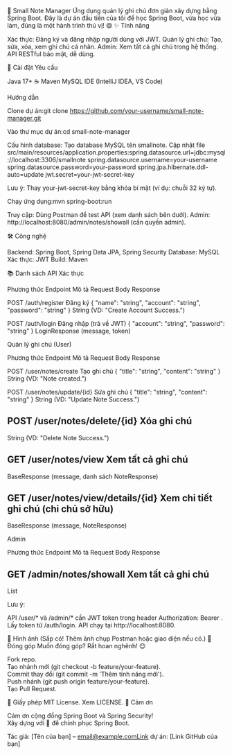 📝 Small Note Manager
Ứng dụng quản lý ghi chú đơn giản xây dựng bằng Spring Boot. Đây là dự án đầu tiên của tôi để học Spring Boot, vừa học vừa làm, đúng là một hành trình thú vị! 😄
✨ Tính năng

Xác thực: Đăng ký và đăng nhập người dùng với JWT.
Quản lý ghi chú: Tạo, sửa, xóa, xem ghi chú cá nhân.
Admin: Xem tất cả ghi chú trong hệ thống.
API RESTful bảo mật, dễ dùng.

🚀 Cài đặt
Yêu cầu

Java 17+ ☕
Maven
MySQL
IDE (IntelliJ IDEA, VS Code)

Hướng dẫn

Clone dự án:git clone https://github.com/your-username/small-note-manager.git


Vào thư mục dự án:cd small-note-manager


Cấu hình database:
Tạo database MySQL tên smallnote.
Cập nhật file src/main/resources/application.properties:spring.datasource.url=jdbc:mysql://localhost:3306/smallnote
spring.datasource.username=your-username
spring.datasource.password=your-password
spring.jpa.hibernate.ddl-auto=update
jwt.secret=your-jwt-secret-key



Lưu ý: Thay your-jwt-secret-key bằng khóa bí mật (ví dụ: chuỗi 32 ký tự).

Chạy ứng dụng:mvn spring-boot:run


Truy cập:
Dùng Postman để test API (xem danh sách bên dưới).
Admin: http://localhost:8080/admin/notes/showall (cần quyền admin).



🛠️ Công nghệ

Backend: Spring Boot, Spring Data JPA, Spring Security
Database: MySQL
Xác thực: JWT
Build: Maven

📚 Danh sách API
Xác thực



Phương thức
Endpoint
Mô tả
Request Body
Response



POST
/auth/register
Đăng ký
{ "name": "string", "account": "string", "password": "string" }
String (VD: "Create Account Success.")


POST
/auth/login
Đăng nhập (trả về JWT)
{ "account": "string", "password": "string" }
LoginResponse (message, token)


Quản lý ghi chú (User)



Phương thức
Endpoint
Mô tả
Request Body
Response



POST
/user/notes/create
Tạo ghi chú
{ "title": "string", "content": "string" }
String (VD: "Note created.")


POST
/user/notes/update/{id}
Sửa ghi chú
{ "title": "string", "content": "string" }
String (VD: "Update Note Success.")


POST
/user/notes/delete/{id}
Xóa ghi chú
-
String (VD: "Delete Note Success.")


GET
/user/notes/view
Xem tất cả ghi chú
-
BaseResponse (message, danh sách NoteResponse)


GET
/user/notes/view/details/{id}
Xem chi tiết ghi chú (chỉ chủ sở hữu)
-
BaseResponse (message, NoteResponse)


Admin



Phương thức
Endpoint
Mô tả
Request Body
Response



GET
/admin/notes/showall
Xem tất cả ghi chú
-
List<NoteResponse>


Lưu ý: 

API /user/* và /admin/* cần JWT token trong header Authorization: Bearer <token>.
Lấy token từ /auth/login.
API chạy tại http://localhost:8080.

📸 Hình ảnh
(Sắp có! Thêm ảnh chụp Postman hoặc giao diện nếu có.)
🤝 Đóng góp
Muốn đóng góp? Rất hoan nghênh! 😊  

Fork repo.  
Tạo nhánh mới (git checkout -b feature/your-feature).  
Commit thay đổi (git commit -m 'Thêm tính năng mới').  
Push nhánh (git push origin feature/your-feature).  
Tạo Pull Request.

📜 Giấy phép
MIT License. Xem LICENSE.
🙌 Cảm ơn

Cảm ơn cộng đồng Spring Boot và Spring Security!  
Xây dựng với 💖 để chinh phục Spring Boot.


Tác giả: [Tên của bạn] – email@example.comLink dự án: [Link GitHub của bạn]
